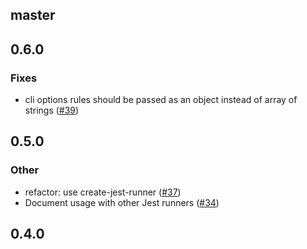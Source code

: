 ## master

## 0.6.0

### Fixes

- cli options rules should be passed as an object instead of array of strings ([#39](https://github.com/jest-community/jest-runner-eslint/pull/39))

## 0.5.0

### Other

- refactor: use create-jest-runner ([#37](https://github.com/jest-community/jest-runner-eslint/pull/37))
- Document usage with other Jest runners ([#34](https://github.com/jest-community/jest-runner-eslint/pull/34))

## 0.4.0
